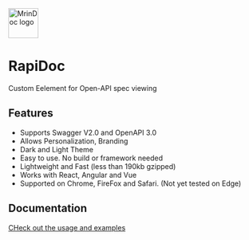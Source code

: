 <img alt="MrinDoc logo" src="https://github.com/mrin9/RapiDoc/blob/master/src/examples/logo.png" width="60px" />

# RapiDoc
Custom Eelement for Open-API spec viewing

## Features
- Supports Swagger V2.0 and OpenAPI 3.0
- Allows Personalization, Branding 
- Dark and Light Theme
- Easy to use. No build or framework needed
- Lightweight and Fast (less than 190kb gzipped)
- Works with React, Angular and Vue
- Supported on Chrome, FireFox and Safari. (Not yet tested on Edge)

## Documentation
[CHeck out the usage and examples](https://mrin9.github.io/RapiDoc/)
